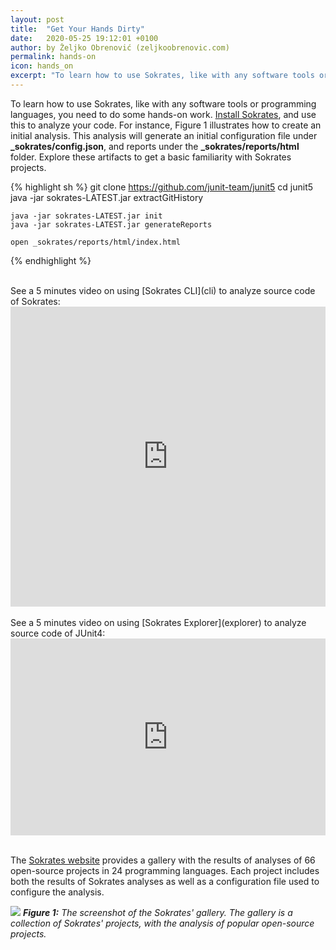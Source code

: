 ```yaml
---
layout: post
title:  "Get Your Hands Dirty"
date:   2020-05-25 19:12:01 +0100
author: by Željko Obrenović (zeljkoobrenovic.com)
permalink: hands-on
icon: hands_on
excerpt: "To learn how to use Sokrates, like with any software tools or programming languages, you need to do some hands-on work. Install Sokrates, and use this to analyze your code."
---
```


To learn how to use Sokrates, like with any software tools or programming languages, you need to do some hands-on work. [Install Sokrates](install), and use this to analyze your code. For instance, Figure 1 illustrates how to create an initial analysis. This analysis will generate an initial configuration file under **_sokrates/config.json**, and reports under the **_sokrates/reports/html** folder. Explore these artifacts to get a basic familiarity with Sokrates projects.

{% highlight sh %}
    git clone https://github.com/junit-team/junit5
    cd junit5
    java -jar sokrates-LATEST.jar extractGitHistory

    java -jar sokrates-LATEST.jar init
    java -jar sokrates-LATEST.jar generateReports

    open _sokrates/reports/html/index.html
{% endhighlight %}


<br/>
See a 5 minutes video on using [Sokrates CLI](cli) to analyze source code of Sokrates:

<iframe allow="accelerometer; autoplay; encrypted-media; gyroscope; picture-in-picture" allowfullscreen="" frameborder="0" height="480" src="https://www.youtube.com/embed/ZybfJQ8Ob7g" style="max-width: 1024px" width="100%"></iframe>

<br/>
<br/>
See a 5 minutes video on using [Sokrates Explorer](explorer) to analyze source code of JUnit4:


<iframe allow="accelerometer; autoplay; encrypted-media; gyroscope; picture-in-picture" allowfullscreen="" frameborder="0" height="315" src="https://www.youtube.com/embed/kdLcUEqGXl0" style="max-width: 1024px" width="100%"></iframe>

<br/>
<br/>

The [Sokrates website](https://www.sokrates.dev/) provides a gallery with the results of analyses of 66 open-source projects in 24 programming languages. Each project includes both the results of Sokrates analyses as well as a configuration file used to configure the analysis.

![](assets/images/sokrates/sokrates-gallery.png)
***Figure 1:** The screenshot of the Sokrates' gallery. The gallery is a collection of Sokrates' projects, with the analysis of popular open-source projects.*
